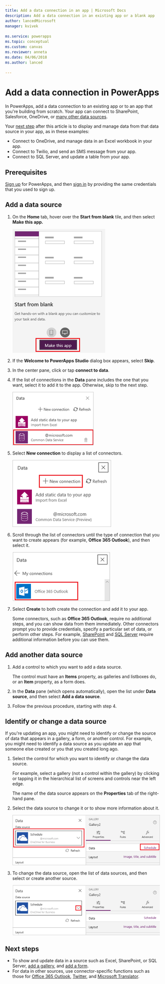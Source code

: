 ```yaml
---
title: Add a data connection in an app | Microsoft Docs
description: Add a data connection in an existing app or a blank app
author: lancedMicrosoft
manager: kvivek

ms.service: powerapps
ms.topic: conceptual
ms.custom: canvas
ms.reviewer: anneta
ms.date: 04/06/2018
ms.author: lanced

---
```

# Add a data connection in PowerApps
In PowerApps, add a data connection to an existing app or to an app that you're building from scratch. Your app can connect to SharePoint, Salesforce, OneDrive, or [many other data sources](connections-list.md).

Your [next step](#next-steps) after this article is to display and manage data from that data source in your app, as in these examples:

* Connect to OneDrive, and manage data in an Excel workbook in your app.
* Connect to Twilio, and send an SMS message from your app.
* Connect to SQL Server, and update a table from your app.

## Prerequisites
[Sign up](../signup-for-powerapps.md) for PowerApps, and then [sign in](http://web.powerapps.com?utm_source=padocs&utm_medium=linkinadoc&utm_campaign=referralsfromdoc) by providing the same credentials that you used to sign up.

## Add a data source
1. On the **Home** tab, hover over the **Start from blank** tile, and then select **Make this app.**

    ![Create an app from scratch](./media/add-data-connection/blank-app-tile.png)

1. If the **Welcome to PowerApps Studio** dialog box appears, select **Skip**.

3. In the center pane, click or tap **connect to data**.

4. If the list of connections in the **Data** pane includes the one that you want, select it to add it to the app. Otherwise, skip to the next step.

    ![Add data source](./media/add-data-connection/choose-existing-connections.png)

5. Select **New connection** to display a list of connectors.

    ![Add connection](./media/add-data-connection/new-connection.png)

6. Scroll through the list of connectors until the type of connection that you want to create appears (for example, **Office 365 Outlook**), and then select it.

    ![Choose connection](./media/add-data-connection/choose-connection.png)

7. Select **Create** to both create the connection and add it to your app.

    Some connectors, such as **Office 365 Outlook**, require no additional steps, and you can show data from them immediately. Other connectors prompt you to provide credentials, specify a particular set of data, or perform other steps. For example, [SharePoint](connections/connection-sharepoint-online.md) and [SQL Server](connections/connection-azure-sqldatabase.md) require additional information before you can use them.

## Add another data source
1. Add a control to which you want to add a data source.

    The control must have an **Items** property, as galleries and listboxes do, or an **Item** property, as a form does.

1. In the **Data** pane (which opens automatically), open the list under **Data source**, and then select **Add a data source**.

1. Follow the previous procedure, starting with step 4.

## Identify or change a data source
If you're updating an app, you might need to identify or change the source of data that appears in a gallery, a form, or another control. For example, you might need to identify a data source as you update an app that someone else created or you that you created long ago.

1. Select the control for which you want to identify or change the data source.

    For example, select a gallery (not a control within the gallery) by clicking or tapping it in the hierarchical list of screens and controls near the left edge.

    The name of the data source appears on the **Properties** tab of the right-hand pane.

2. Select the data source to change it or to show more information about it.

    ![Data pane](./media/add-data-connection/data-pane.png)

3. To change the data source, open the list of data sources, and then select or create another source.

     ![Data pane](./media/add-data-connection/datasource-list.png)

## Next steps
* To show and update data in a source such as Excel, SharePoint, or SQL Server, [add a gallery](add-gallery.md), and [add a form](add-form.md).
* For data in other sources, use connector-specific functions such as those for [Office 365 Outlook](connections/connection-office365-outlook.md), [Twitter](connections/connection-twitter.md), and [Microsoft Translator](connections/connection-microsoft-translator.md).
